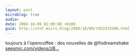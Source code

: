 ```yaml
---
layout: post
microblog: true
audio: 
date: 2008-10-09 02:00:00 +0200
guid: http://xtof.micro.blog/2008/10/09/t952533496.html
---
```

toujours à l'opencoffee : des nouvelles de @fixdreamshake [seesmic.com/videos/zB...](http://seesmic.com/videos/zBpOIYoDIm)
